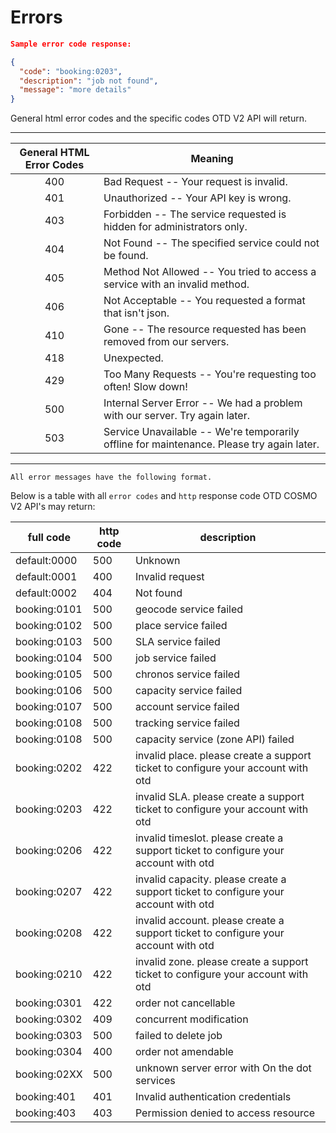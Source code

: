 # Errors

```json
Sample error code response:

{
  "code": "booking:0203",
  "description": "job not found",
  "message": "more details"
}
```

<aside class="notice">
General html error codes and the specific codes OTD V2 API will return.
</aside>

---
|General HTML Error Codes | Meaning|
|:----------:| -------|
400 | Bad Request -- Your request is invalid.
401 | Unauthorized -- Your API key is wrong.
403 | Forbidden -- The service requested is hidden for administrators only.
404 | Not Found -- The specified service could not be found.
405 | Method Not Allowed -- You tried to access a service with an invalid method.
406 | Not Acceptable -- You requested a format that isn't json.
410 | Gone -- The resource requested has been removed from our servers.
418 | Unexpected.
429 | Too Many Requests -- You're requesting too often! Slow down!
500 | Internal Server Error -- We had a problem with our server. Try again later.
503 | Service Unavailable -- We're temporarily offline for maintenance. Please try again later.
---

`All error messages have the following format.`

Below is a table with all `error codes` and `http` response code OTD COSMO V2 API's may return:

| full code | http code | description |
|---|---|---|
| default:0000 | 500 | Unknown |
| default:0001 | 400 | Invalid request |
| default:0002 | 404 | Not found |
| booking:0101 | 500 | geocode service failed |
| booking:0102 | 500 | place service failed |
| booking:0103 | 500 | SLA service failed |
| booking:0104 | 500 | job service failed |
| booking:0105 | 500 | chronos service failed |
| booking:0106 | 500 | capacity service failed |
| booking:0107 | 500 | account service failed |
| booking:0108 | 500 | tracking service failed |
| booking:0108 | 500 | capacity service (zone API) failed |
| booking:0202 | 422 | invalid place. please create a support ticket to configure your account with otd |
| booking:0203 | 422 | invalid SLA. please create a support ticket to configure your account with otd |
| booking:0206 | 422 | invalid timeslot. please create a support ticket to configure your account with otd |
| booking:0207 | 422 | invalid capacity. please create a support ticket to configure your account with otd |
| booking:0208 | 422 | invalid account. please create a support ticket to configure your account with otd |
| booking:0210 | 422 | invalid zone. please create a support ticket to configure your account with otd |
| booking:0301 | 422 | order not cancellable |
| booking:0302 | 409 | concurrent modification |
| booking:0303 | 500 | failed to delete job |
| booking:0304 | 400 | order not amendable |
| booking:02XX | 500 | unknown server error with On the dot services |
| booking:401 | 401 | Invalid authentication credentials |
| booking:403 | 403 | Permission denied to access resource |

